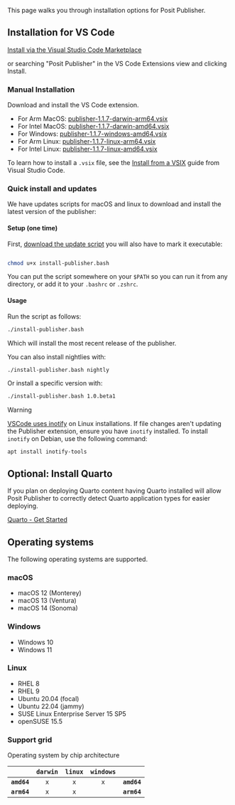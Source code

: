 This page walks you through installation options for Posit Publisher.

## Installation for VS Code

[Install via the Visual Studio Code Marketplace](https://marketplace.visualstudio.com/items?itemName=Posit.publisher)

or searching "Posit Publisher" in the VS Code Extensions view and clicking
Install.

### Manual Installation

Download and install the VS Code extension.

- For Arm MacOS: [publisher-1.1.7-darwin-arm64.vsix](https://cdn.posit.co/publisher/releases/tags/v1.1.7/publisher-1.1.7-darwin-arm64.vsix)
- For Intel MacOS: [publisher-1.1.7-darwin-amd64.vsix](https://cdn.posit.co/publisher/releases/tags/v1.1.7/publisher-1.1.7-darwin-amd64.vsix)
- For Windows: [publisher-1.1.7-windows-amd64.vsix](https://cdn.posit.co/publisher/releases/tags/v1.1.7/publisher-1.1.7-windows-amd64.vsix)
- For Arm Linux: [publisher-1.1.7-linux-arm64.vsix](https://cdn.posit.co/publisher/releases/tags/v1.1.7/publisher-1.1.7-linux-arm64.vsix)
- For Intel Linux: [publisher-1.1.7-linux-amd64.vsix](https://cdn.posit.co/publisher/releases/tags/v1.1.7/publisher-1.1.7-linux-amd64.vsix)

To learn how to install a `.vsix` file, see the [Install from a
VSIX](https://code.visualstudio.com/docs/editor/extension-marketplace#_install-from-a-vsix)
guide from Visual Studio Code.

### Quick install and updates

We have updates scripts for macOS and linux to download and install the latest version of the publisher:

#### Setup (one time)

First, [download the update script](https://raw.githubusercontent.com/posit-dev/publisher/main/install-publisher.bash) you will also have to mark it executable:

```bash

chmod u+x install-publisher.bash
```

You can put the script somewhere on your `$PATH` so you can run it from any directory, or add it to your `.bashrc` or `.zshrc`.

#### Usage

Run the script as follows:

```bash
./install-publisher.bash
```

Which will install the most recent release of the publisher.

You can also install nightlies with:

```bash
./install-publisher.bash nightly
```

Or install a specific version with:

```bash
./install-publisher.bash 1.0.beta1
```

> [!WARNING]
>
> [VSCode uses inotify](https://github.com/microsoft/vscode/wiki/File-Watcher-Issues) on Linux installations. If file changes aren't updating the Publisher extension, ensure you have `inotify` installed.
> To install `inotify` on Debian, use the following command:<br />
>
> ```
> apt install inotify-tools
> ```

## Optional: Install Quarto

If you plan on deploying Quarto content having Quarto installed will allow
Posit Publisher to correctly detect Quarto application types for easier
deploying.

[Quarto - Get Started](https://quarto.org/docs/get-started/)

## Operating systems

The following operating systems are supported.

### macOS

- macOS 12 (Monterey)
- macOS 13 (Ventura)
- macOS 14 (Sonoma)

### Windows

- Windows 10
- Windows 11

### Linux

- RHEL 8
- RHEL 9
- Ubuntu 20.04 (focal)
- Ubuntu 22.04 (jammy)
- SUSE Linux Enterprise Server 15 SP5
- openSUSE 15.5

### Support grid

Operating system by chip architecture

|             | `darwin` | `linux` | `windows` |             |
| ----------: | :------: | :-----: | :-------: | :---------- |
| **`amd64`** |   `x`    |   `x`   |    `x`    | **`amd64`** |
| **`arm64`** |   `x`    |   `x`   |           | **`arm64`** |
